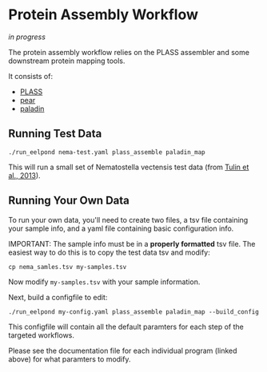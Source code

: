 # Protein Assembly Workflow

*in progress*

The protein assembly workflow relies on the PLASS assembler and some downstream protein mapping tools.

It consists of:  

  - [PLASS](plass.md)
  - [pear](pear.md)
  - [paladin](paladin.md)



## Running Test Data

```
./run_eelpond nema-test.yaml plass_assemble paladin_map
```
This will run a small set of Nematostella vectensis test data (from [Tulin et al., 2013](https://evodevojournal.biomedcentral.com/articles/10.1186/2041-9139-4-16)).


## Running Your Own Data

To run your own data, you'll need to create two files, a tsv file containing your sample info, and a yaml file containing basic configuration info.

IMPORTANT: The sample info must be in a **properly formatted** tsv file. The easiest way to do this is to copy the test data tsv and modify:
```
cp nema_samles.tsv my-samples.tsv
```
Now modify  `my-samples.tsv` with your sample information.

Next, build a configfile to edit:
```
./run_eelpond my-config.yaml plass_assemble paladin_map --build_config
```
This configfile will contain all the default paramters for each step of the targeted workflows. 

Please see the documentation file for each individual program (linked above) for what paramters to modify.
